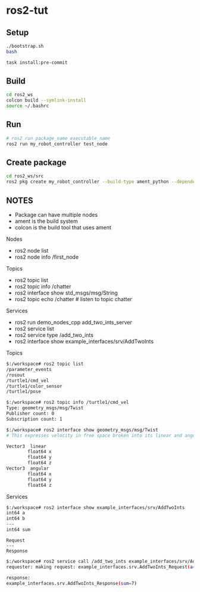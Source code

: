 # ros2-tut

## Setup

```bash
./bootstrap.sh
bash

task install:pre-commit
```

## Build

```bash
cd ros2_ws
colcon build --symlink-install
source ~/.bashrc
```

## Run

```bash
# ros2 run package_name executable_name
ros2 run my_robot_controller test_node
```

## Create package

```bash
cd ros2_ws/src
ros2 pkg create my_robot_controller --build-type ament_python --dependencies rclpy
```

## NOTES

- Package can have multiple nodes
- ament is the build system
- colcon is the build tool that uses ament

Nodes

- ros2 node list
- ros2 node info /first_node

Topics

- ros2 topic list
- ros2 topic info /chatter
- ros2 interface show std_msgs/msg/String
- ros2 topic echo /chatter # listen to topic chatter

Services

- ros2 run demo_nodes_cpp add_two_ints_server
- ros2 service list
- ros2 service type /add_two_ints
- ros2 interface show example_interfaces/srv/AddTwoInts

Topics

```bash
$:/workspace# ros2 topic list
/parameter_events
/rosout
/turtle1/cmd_vel
/turtle1/color_sensor
/turtle1/pose

$:/workspace# ros2 topic info /turtle1/cmd_vel
Type: geometry_msgs/msg/Twist
Publisher count: 0
Subscription count: 1

$:/workspace# ros2 interface show geometry_msgs/msg/Twist
# This expresses velocity in free space broken into its linear and angular parts.

Vector3  linear
        float64 x
        float64 y
        float64 z
Vector3  angular
        float64 x
        float64 y
        float64 z
```

Services

```bash
$:/workspace# ros2 interface show example_interfaces/srv/AddTwoInts
int64 a
int64 b
---
int64 sum
```

```
Request
---
Response
```

```bash
$:/workspace# ros2 service call /add_two_ints example_interfaces/srv/AddTwoInts "{'a': 2, 'b': 5}"
requester: making request: example_interfaces.srv.AddTwoInts_Request(a=2, b=5)

response:
example_interfaces.srv.AddTwoInts_Response(sum=7)
```
